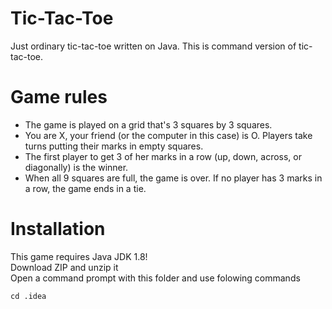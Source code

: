 # Tic-Tac-Toe
 Just ordinary tic-tac-toe written on Java. This is command version of tic-tac-toe.
 
# Game rules
 - The game is played on a grid that's 3 squares by 3 squares.
 - You are X, your friend (or the computer in this case) is O. Players take turns putting their marks in empty squares.
 - The first player to get 3 of her marks in a row (up, down, across, or diagonally) is the winner.
 - When all 9 squares are full, the game is over. If no player has 3 marks in a row, the game ends in a tie.
 
# Installation
This game requires Java JDK 1.8!<br>
Download ZIP and unzip it<br>
Open a command prompt with this folder and use folowing commands<br>
```
cd .idea
